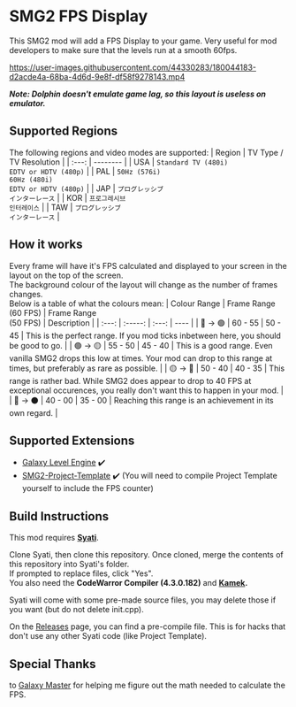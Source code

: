 # SMG2 FPS Display
This SMG2 mod will add a FPS Display to your game. Very useful for mod developers to make sure that the levels run at a smooth 60fps.


https://user-images.githubusercontent.com/44330283/180044183-d2acde4a-68ba-4d6d-9e8f-df58f9278143.mp4

***Note: Dolphin doesn't emulate game lag, so this layout is useless on emulator.***

## Supported Regions
The following regions and video modes are supported:
| Region | TV Type / TV Resolution |
| :---: | -------- |
| USA | `Standard TV (480i)` <br/>`EDTV or HDTV (480p)` |
| PAL | `50Hz (576i)`<br/>`60Hz (480i)`<br/>`EDTV or HDTV (480p)` |
| JAP | `プログレッシブ`<br/>`インターレース` |
| KOR | `프로그레시브`<br/>`인터레이스` |
| TAW | `プログレッシブ`<br/>`インターレース` |


## How it works
Every frame will have it's FPS calculated and displayed to your screen in the layout on the top of the screen.<br/>The background colour of the layout will change as the number of frames changes.<br/>Below is a table of what the colours mean:
| Colour Range | Frame Range<br/>(60 FPS) | Frame Range<br/>(50 FPS) | Description |
| :---: | :-----: | :---: | ---- |
| 🔵 -> 🟢 | 60 - 55 | 50 - 45 | This is the perfect range. If you mod ticks inbetween here, you should be good to go. |
| 🟢 -> 🟡 | 55 - 50 | 45 - 40 | This is a good range. Even vanilla SMG2 drops this low at times. Your mod can drop to this range at times, but preferably as rare as possible. |
| 🟡 -> 🔴 | 50 - 40 | 40 - 35 | This range is rather bad. While SMG2 does appear to drop to 40 FPS at exceptional occurences, you really don't want this to happen in your mod. |
| 🔴 -> ⚫ | 40 - 00 | 35 - 00 | Reaching this range is an achievement in its own regard. |

## Supported Extensions
- [Galaxy Level Engine](https://github.com/SuperHackio/GalaxyLevelEngine) :heavy_check_mark:
- [SMG2-Project-Template](https://github.com/SunakazeKun/SMG2-Project-Template) :heavy_check_mark:
(You will need to compile Project Template yourself to include the FPS counter)

## Build Instructions
This mod requires **[Syati](https://github.com/SunakazeKun/Syati)**.

Clone Syati, then clone this repository. Once cloned, merge the contents of this repository into Syati's folder.</br>
If prompted to replace files, click "Yes".</br>
You also need the **CodeWarror Compiler (4.3.0.182)** and **[Kamek](https://github.com/Treeki/Kamek).**

Syati will come with some pre-made source files, you may delete those if you want (but do not delete init.cpp).

On the [Releases](https://github.com/SuperHackio/SMG2-FPSCounterLayout/releases) page, you can find a pre-compile file. This is for hacks that don't use any other Syati code (like Project Template).

## Special Thanks
to [Galaxy Master](https://github.com/MasterofGalaxies) for helping me figure out the math needed to calculate the FPS.
